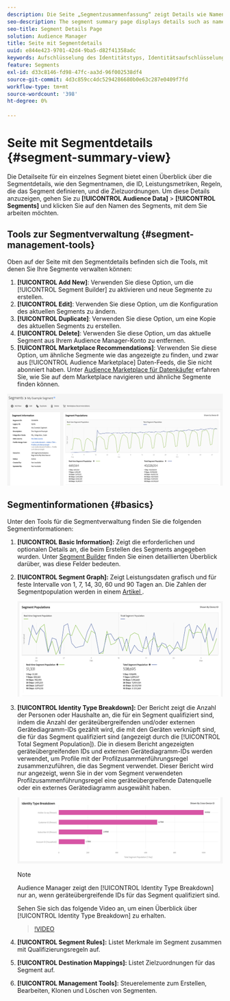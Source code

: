 ```yaml
---
description: Die Seite „Segmentzusammenfassung“ zeigt Details wie Namen, Eigenschaften im Segment, Regeln, Leistungsdaten und Informationen zur Zielzuordnung an.
seo-description: The segment summary page displays details such as name, traits in the segment, rules, performance data, and destination mapping information.
seo-title: Segment Details Page
solution: Audience Manager
title: Seite mit Segmentdetails
uuid: e844e423-9701-42d4-9ba5-d82f41358adc
keywords: Aufschlüsselung des Identitätstyps, Identitätsaufschlüsselung, Berichte zur Zielgruppen-Identität, geräteübergreifend, geräteübergreifende ID, Geräte-ID
feature: Segments
exl-id: d33c8146-fd98-47fc-aa3d-96f002538df4
source-git-commit: 4d3c859cc4dc5294286680b0e63c287e0409f7fd
workflow-type: tm+mt
source-wordcount: '398'
ht-degree: 0%

---
```


# Seite mit Segmentdetails {#segment-summary-view}

Die Detailseite für ein einzelnes Segment bietet einen Überblick über die Segmentdetails, wie den Segmentnamen, die ID, Leistungsmetriken, Regeln, die das Segment definieren, und die Zielzuordnungen. Um diese Details anzuzeigen, gehen Sie zu **[!UICONTROL Audience Data]** > **[!UICONTROL Segments]** und klicken Sie auf den Namen des Segments, mit dem Sie arbeiten möchten.

## Tools zur Segmentverwaltung {#segment-management-tools}

Oben auf der Seite mit den Segmentdetails befinden sich die Tools, mit denen Sie Ihre Segmente verwalten können:

1. **[!UICONTROL Add New]**: Verwenden Sie diese Option, um die [!UICONTROL Segment Builder] zu aktivieren und neue Segmente zu erstellen.
2. **[!UICONTROL Edit]**: Verwenden Sie diese Option, um die Konfiguration des aktuellen Segments zu ändern.
3. **[!UICONTROL Duplicate]**: Verwenden Sie diese Option, um eine Kopie des aktuellen Segments zu erstellen.
4. **[!UICONTROL Delete]**: Verwenden Sie diese Option, um das aktuelle Segment aus Ihrem Audience Manager-Konto zu entfernen.
5. **[!UICONTROL Marketplace Recommendations]**: Verwenden Sie diese Option, um ähnliche Segmente wie das angezeigte zu finden, und zwar aus [!UICONTROL Audience Marketplace] Daten-Feeds, die Sie nicht abonniert haben. Unter [Audience Marketplace für Datenkäufer](../audience-marketplace/marketplace-data-buyers/marketplace-data-buyers.md) erfahren Sie, wie Sie auf dem Marketplace navigieren und ähnliche Segmente finden können.

![basic-segment-information](assets/basic-segment-information.png)

## Segmentinformationen {#basics}

Unter den Tools für die Segmentverwaltung finden Sie die folgenden Segmentinformationen:

1. **[!UICONTROL Basic Information]:** Zeigt die erforderlichen und optionalen Details an, die beim Erstellen des Segments angegeben wurden. Unter [Segment Builder](segment-builder.md) finden Sie einen detaillierten Überblick darüber, was diese Felder bedeuten.
2. **[!UICONTROL Segment Graph]:** Zeigt Leistungsdaten grafisch und für feste Intervalle von 1, 7, 14, 30, 60 und 90 Tagen an. Die Zahlen der Segmentpopulation werden in einem [ Artikel ](../../features/segments/segment-builder-data.md).

   ![segments-graph](assets/segment-graph.png)

3. **[!UICONTROL Identity Type Breakdown]:** Der Bericht zeigt die Anzahl der Personen oder Haushalte an, die für ein Segment qualifiziert sind, indem die Anzahl der geräteübergreifenden und/oder externen Gerätediagramm-IDs gezählt wird, die mit den Geräten verknüpft sind, die für das Segment qualifiziert sind (angezeigt durch die [!UICONTROL Total Segment Population]). Die in diesem Bericht angezeigten geräteübergreifenden IDs und externen Gerätediagramm-IDs werden verwendet, um Profile mit der Profilzusammenführungsregel zusammenzuführen, die das Segment verwendet. Dieser Bericht wird nur angezeigt, wenn Sie in der vom Segment verwendeten Profilzusammenführungsregel eine geräteübergreifende Datenquelle oder ein externes Gerätediagramm ausgewählt haben.

   ![segments-graph](assets/segment-type.png)

   >[!NOTE]
   >
   >Audience Manager zeigt den [!UICONTROL Identity Type Breakdown] nur an, wenn geräteübergreifende IDs für das Segment qualifiziert sind.

   Sehen Sie sich das folgende Video an, um einen Überblick über [!UICONTROL Identity Type Breakdown] zu erhalten.
   >[!VIDEO](https://video.tv.adobe.com/v/27977/)

4. **[!UICONTROL Segment Rules]:** Listet Merkmale im Segment zusammen mit Qualifizierungsregeln auf.
5. **[!UICONTROL Destination Mappings]:** Listet Zielzuordnungen für das Segment auf.
6. **[!UICONTROL Management Tools]:** Steuerelemente zum Erstellen, Bearbeiten, Klonen und Löschen von Segmenten.
